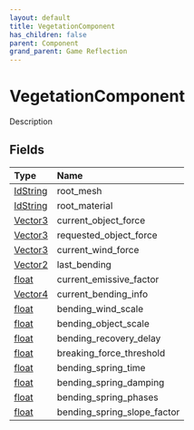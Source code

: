 ```yaml
---
layout: default
title: VegetationComponent
has_children: false
parent: Component
grand_parent: Game Reflection
---
```

# VegetationComponent
Description 

## Fields

| Type | Name |
|:----------|:--------------|
| [IdString](/riftbreaker-wiki/docs/game-reflection/components/id_string/) | root_mesh |
| [IdString](/riftbreaker-wiki/docs/game-reflection/components/id_string/) | root_material |
| [Vector3](/riftbreaker-wiki/docs/game-reflection/classes/vector3/) | current_object_force |
| [Vector3](/riftbreaker-wiki/docs/game-reflection/classes/vector3/) | requested_object_force |
| [Vector3](/riftbreaker-wiki/docs/game-reflection/classes/vector3/) | current_wind_force |
| [Vector2](/riftbreaker-wiki/docs/game-reflection/classes/vector2/) | last_bending |
| [float](/riftbreaker-wiki/docs/game-reflection/components/float/) | current_emissive_factor |
| [Vector4](/riftbreaker-wiki/docs/game-reflection/classes/vector4/) | current_bending_info |
| [float](/riftbreaker-wiki/docs/game-reflection/components/float/) | bending_wind_scale |
| [float](/riftbreaker-wiki/docs/game-reflection/components/float/) | bending_object_scale |
| [float](/riftbreaker-wiki/docs/game-reflection/components/float/) | bending_recovery_delay |
| [float](/riftbreaker-wiki/docs/game-reflection/components/float/) | breaking_force_threshold |
| [float](/riftbreaker-wiki/docs/game-reflection/components/float/) | bending_spring_time |
| [float](/riftbreaker-wiki/docs/game-reflection/components/float/) | bending_spring_damping |
| [float](/riftbreaker-wiki/docs/game-reflection/components/float/) | bending_spring_phases |
| [float](/riftbreaker-wiki/docs/game-reflection/components/float/) | bending_spring_slope_factor |

